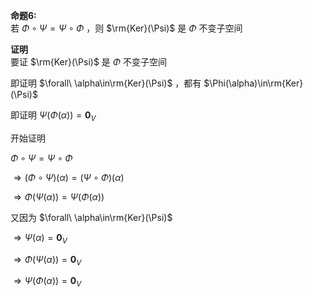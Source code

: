 **命题6:**  
若 $\Phi\circ\Psi=\Psi\circ\Phi$ ，则 $\rm{Ker}(\Psi)$ 是 $\Phi$ 不变子空间  
  
**证明**  
要证 $\rm{Ker}(\Psi)$ 是 $\Phi$ 不变子空间  
  
即证明 $\forall\ \alpha\in\rm{Ker}(\Psi)$ ，都有 $\Phi(\alpha)\in\rm{Ker}(\Psi)$  
  
即证明 $\Psi(\Phi(\alpha))=\mathbf0_V$  
  
开始证明  
  
$\Phi\circ\Psi=\Psi\circ\Phi$  
  
$\Rightarrow(\Phi\circ\Psi)(\alpha)=(\Psi\circ\Phi)(\alpha)$  
  
$\Rightarrow\Phi(\Psi(\alpha))=\Psi(\Phi(\alpha))$  
  
又因为 $\forall\ \alpha\in\rm{Ker}(\Psi)$  
  
$\Rightarrow\Psi(\alpha)=\mathbf0_V$  
  
$\Rightarrow\Phi(\Psi(\alpha))=\mathbf0_V$  
  
$\Rightarrow\Psi(\Phi(\alpha))=\mathbf0_V$  

